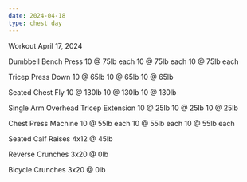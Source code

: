 ```yaml
---
date: 2024-04-18
type: chest day
---
```

Workout April 17, 2024

Dumbbell Bench Press
10 @ 75lb each
10 @ 75lb each
10 @ 75lb each

Tricep Press Down
10 @ 65lb
10 @ 65lb
10 @ 65lb

Seated Chest Fly
10 @ 130lb
10 @ 130lb
10 @ 130lb

Single Arm Overhead Tricep Extension
10 @ 25lb
10 @ 25lb
10 @ 25lb

Chest Press Machine
10 @ 55lb each
10 @ 55lb each
10 @ 55lb each

Seated Calf Raises
4x12 @ 45lb

Reverse Crunches
3x20 @ 0lb

Bicycle Crunches
3x20 @ 0lb